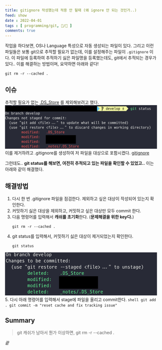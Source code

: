 ```yaml
---
title: gitignore 작성했는데 적용 안 될때 (왜 ignore 안 되는 것인가..)
feed: show
date : 2022-04-01
tags : [ programming/git, 📝️/🌲️ ]
comments: true
---
```


작업을 하다보면, OS나 Language 특성으로 자동 생성되는 파일이 있다.
그리고 이런 파일들은 보통 git으로 추적할 필요가 없는데, 이를 설정해주는 파일이 `.gitignore` 이다.
이 파일에 등록하여 추적하기 싫은 파일명을 등록했는데도, git에서 추적되는 경우가 있다.. 이를 해결하는 방법이며, 요약하면 아래와 같다!
``` shell
git rm -r --cached .
```


## 이슈
추적할 필요가 없는 [.DS_Store](https://en.wikipedia.org/wiki/.DS_Store) 를 제외해보려고 했다.
	![](/attachments/gitignore_1.png)
이를 제거하려고 .gitignore를 생성하여 저 파일을 대상으로 포함시켰다.
[gitignore](https://www.toptal.com/developers/gitignore)

그런데도.. **git status를 해보면, 여전히 추적되고 있는 파일을 확인할 수 있었고..** 이는 아래와 같이 해결했다.


## 해결방법
1. 다시 한 번 .gitignore 파일을 점검한다. 제외하고 싶은 대상이 작성되어 있는지 확인한다. 
2. 커밋하기 싫은 대상을 제외하고, 커밋하고 싶은 대상만 모두 commit 한다.
3. 다음 명령어를 입력해서 **캐쉬를 초기화**한다. (**문제해결을 위한 key다.**)
	```shell
	git rm -r --cached .
	```
4. git status를 입력해서, 커밋하기 싫은 대상이 제거되었는지 확인한다.
	```shell
	git status
	```
![](/attachments/gitignore_2.png)
5. 다시 아래 명령어를 입력해서 stage에 파일을 올리고 commit한다.
	``` shell
	git add .
	git commit -m "reset cache and fix tracking issue" 
	```

## Summary
> git 캐쉬가 남아서 뭔가 이상하면, git rm -r --cached .

_끝_

